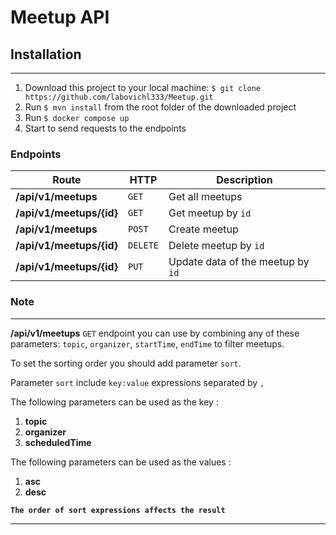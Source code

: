 # Meetup API


## Installation

---
1. Download this project to your local machine: 
`$ git clone https://github.com/labovichl333/Meetup.git`
2. Run `$ mvn install` from the root folder of the downloaded project
3. Run `$ docker compose up`
4. Start to send requests to the endpoints
### Endpoints

| Route                     | HTTP     | Description                       |
|---------------------------|----------|-----------------------------------|
| **/api/v1/meetups**       | `GET`    | Get all meetups                   |
| **/api/v1/meetups/{id}**  | `GET`    | Get meetup by `id`                |
| **/api/v1/meetups**       | `POST`   | Create meetup                     |
| **/api/v1/meetups/{id}**  | `DELETE` | Delete meetup by `id`             |
| **/api/v1/meetups/{id}**  | `PUT`    | Update data of the meetup by `id` |


### Note

---

 **/api/v1/meetups** `GET` endpoint you can use by 
 combining any of these parameters: `topic`, `organizer`, `startTime`, `endTime` 
 to filter meetups.
 
To set the sorting order you should add parameter `sort`.
 
Parameter `sort` include `key:value` expressions separated by `,` 

The following parameters can be used as the key :
1. **topic**
2. **organizer**
3. **scheduledTime**

The following parameters can be used as the values :
1. **asc**
2. **desc**

**`The order of sort expressions affects the result`**

---